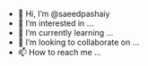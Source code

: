- 👋 Hi, I’m @saeedpashaiy
- 👀 I’m interested in ...
- 🌱 I’m currently learning ...
- 💞️ I’m looking to collaborate on ...
- 📫 How to reach me ...

<!---
saeedpashaiy/saeedpashaiy is a ✨ special ✨ repository because its `README.md` (this file) appears on your GitHub profile.
You can click the Preview link to take a look at your changes.
--->
